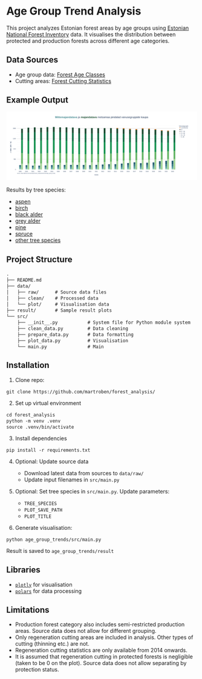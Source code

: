 # Age Group Trend Analysis

This project analyzes Estonian forest areas by age groups using [Estonian National Forest Inventory](https://keskkonnaportaal.ee/et/teemad/mets/metsastatistika-sh-smi) data. It visualises the distribution between protected and production forests across different age categories.

## Data Sources
- Age group data: [Forest Age Classes](https://tableau.envir.ee/views/SMI/17Vanuseklassidaegrida?%3Aembed=y)
- Cutting areas: [Forest Cutting Statistics](https://tableau.envir.ee/views/SMI/28Raieaegrida?%3Aembed=y)

## Example Output
![Age group trends](result/metsamaa_pindala_kokku.png)

Results by tree species:
- [aspen](result/metsamaa_pindala_haab.png)
- [birch](result/metsamaa_pindala_kask.png)
- [black alder](result/metsamaa_pindala_sanglepp.png)
- [grey alder](result/metsamaa_pindala_hall_lepp.png)
- [pine](result/metsamaa_pindala_mänd.png)
- [spruce](result/metsamaa_pindala_kuusk.png)
- [other tree species](result/metsamaa_pindala_muu.png)

## Project Structure
```
.
├── README.md
├── data/
│   ├── raw/      # Source data files
│   ├── clean/    # Processed data
│   └── plot/     # Visualisation data
├── result/       # Sample result plots
└── src/
    ├── __init__.py           # System file for Python module system
    ├── clean_data.py         # Data cleaning
    ├── prepare_data.py       # Data formatting
    ├── plot_data.py          # Visualisation
    └── main.py               # Main
```

## Installation

1. Clone repo:
```shell
git clone https://github.com/martroben/forest_analysis/
```

2. Set up virtual environment
```shell
cd forest_analysis
python -m venv .venv
source .venv/bin/activate
```

3. Install dependencies
```shell
pip install -r requirements.txt
```

4. Optional: Update source data
    - Download latest data from sources to `data/raw/`
    - Update input filenames in `src/main.py`

5. Optional: Set tree species in `src/main.py`. Update parameters:
    - `TREE_SPECIES`
    - `PLOT_SAVE_PATH`
    - `PLOT_TITLE`

6. Generate visualisation:
```shell
python age_group_trends/src/main.py
```

Result is saved to `age_group_trends/result`

## Libraries
- [`plotly`](https://plotly.com/python/) for visualisation
- [`polars`](https://pola.rs/) for data processing

## Limitations
- Production forest category also includes semi-restricted production areas. Source data does not allow for different grouping.
- Only regeneration cutting areas are included in analysis. Other types of cutting (thinning etc.) are not.
- Regeneration cutting statistics are only available from 2014 onwards.
- It is assumed that regeneration cutting in protected forests is negligible (taken to be 0 on the plot). Source data does not allow separating by protection status.
